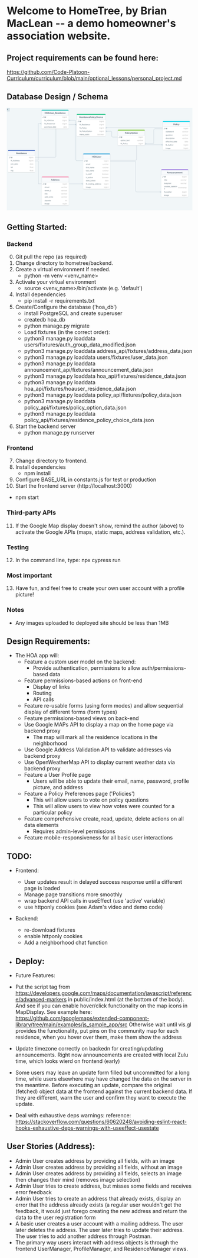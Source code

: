 # Welcome to HomeTree, by Brian MacLean -- a demo homeowner's association website.
## Project requirements can be found here:
https://github.com/Code-Platoon-Curriculum/curriculum/blob/main/optional_lessons/personal_project.md

## Database Design / Schema
![HomeTree Database](./resources/schema.png)

## Getting Started:

### Backend
0. Git pull the repo (as required)
1. Change directory to hometree/backend.
2. Create a virtual environment if needed.
   * python -m venv <venv_name>
3. Activate your virtual environment
   * source <venv_name>/bin/activate (e.g. 'default')
4. Install dependencies
   * pip install -r requirements.txt
5. Create/Configure the database ('hoa_db')
   * install PostgreSQL and create superuser
   * createdb hoa_db
   * python manage.py migrate 
   * Load fixtures (in the correct order):
    * python3 manage.py loaddata users/fixtures/auth_group_data_modified.json
    * python3 manage.py loaddata address_api/fixtures/address_data.json
    * python3 manage.py loaddata users/fixtures/user_data.json
    * python3 manage.py loaddata announcement_api/fixtures/announcement_data.json
    * python3 manage.py loaddata hoa_api/fixtures/residence_data.json
    * python3 manage.py loaddata hoa_api/fixtures/hoauser_residence_data.json
    * python3 manage.py loaddata policy_api/fixtures/policy_data.json
    * python3 manage.py loaddata policy_api/fixtures/policy_option_data.json
    * python3 manage.py loaddata policy_api/fixtures/residence_policy_choice_data.json
6. Start the backend server
   * python manage.py runserver

### Frontend
7. Change directory to frontend.
8. Install dependencies
   * npm install
9. Configure BASE_URL in constants.js for test or production
10. Start the frontend server (http://localhost:3000)
   * npm start

### Third-party APIs
11. If the Google Map display doesn't show, remind the author (above) to activate the Google APIs (maps, static maps, address validation, etc.).

### Testing
12. In the command line, type:
npx cypress run

### Most important
13.  Have fun, and feel free to create your own user account with a profile picture!

### Notes
* Any images uploaded to deployed site should be less than 1MB


## Design Requirements:
* The HOA app will:
  * Feature a custom user model on the backend:
    - Provide authentication, permissions to allow auth/permissions-based data
  * Feature permissions-based actions on front-end
    - Display of links
    - Routing
    - API calls
  * Feature re-usable forms (using form modes) and allow sequential display of different forms (form types)
  * Feature permissions-based views on back-end
  * Use Google MAPs API to display a map on the home page via backend proxy
    - The map will mark all the residence locations in the neighborhood
  * Use Google Address Validation API to validate addresses via backend proxy
  * Use OpenWeatherMap API to display current weather data via backend proxy
  * Feature a User Profile page
    - Users will be able to update their email, name, password, profile picture, and address
  * Feature a Policy Preferences page ('Policies')
    - This will allow users to vote on policy questions
    - This will allow users to view how votes were counted for a particular policy
  * Feature comprehensive create, read, update, delete actions on all data elements
    - Requires admin-level permissions
  * Feature mobile-responsiveness for all basic user interactions



## TODO:
  * Frontend:
    - User updates result in delayed success response until a different page is loaded
    - Manage page transitions more smoothly
    - wrap backend API calls in useEffect (use 'active' variable)
    - use httponly cookies (see Adam's video and demo code)
            
  * Backend:
    - re-download fixtures
    - enable httponly cookies
    - Add a neighborhood chat function
  
  * Deploy:
    - 

  * Future Features:
  - Put the script tag from https://developers.google.com/maps/documentation/javascript/reference/advanced-markers
      in public/index.html (at the bottom of the body). And see if you can enable hover/click functionality on the map icons
      in MapDisplay. See example here:
      https://github.com/googlemaps/extended-component-library/tree/main/examples/js_sample_app/src
      Otherwise wait until vis.gl provides the functionality, put pins on the community map for each 
    residence, when you hover over them, make them show the address

  - Update timezone correctly on backedn for creating/updating announcements.  Right now
    announcements are created with local Zulu time, which looks wierd on frontend (early)

  - Some users may leave an update form filled but uncommitted for a long time, while
    users elsewhere may have changed the data on the server in the meantime.  Before
    executing an update, compare the original (fetched) object data at the frontend
    against the current backend data.  If they are different, warn the user and confirm
    they want to execute the update.
  - Deal with exhaustive deps warnings:
    reference: https://stackoverflow.com/questions/60620248/avoiding-eslint-react-hooks-exhaustive-deps-warnings-with-useeffect-usestate


## User Stories (Address):
- Admin User creates address by providing all fields, with an image
- Admin User creates address by providing all fields, without an image
- Admin User creates address by providing all fields, selects an image then changes their mind (removes image selection)
- Admin User tries to create address, but misses some fields and receives error feedback
- Admin User tries to create an address that already exists, display an error that the address already exists (a regular user wouldn't get the feedback, it would just forego creating the new address and return the data to the user registration form
- A basic user creates a user account with a mailing address.  The user later deletes the address.
  The user later tries to update their address.  The user tries to add another address through Postman.
- The primary way users interact with address objects is through the frontend UserManager, ProfileManager, and ResidenceManager views.
